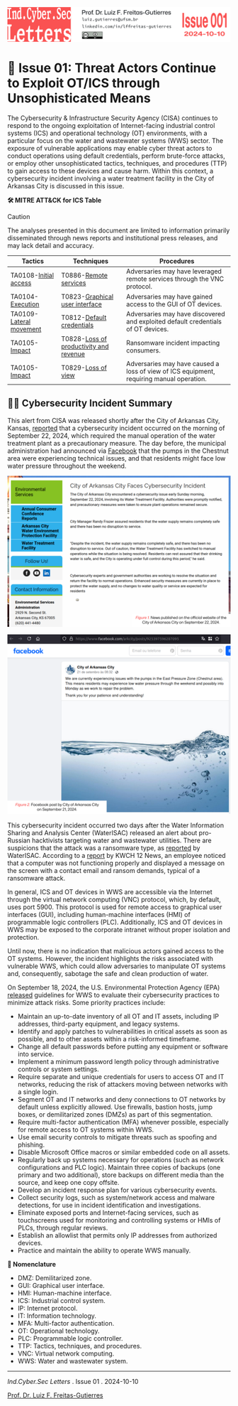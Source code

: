 ![](IndCyberSecLetters-Header.png "IndCyberSec. Letters")

# 📰 Issue 01: Threat Actors Continue to Exploit OT/ICS through Unsophisticated Means

The Cybersecurity & Infrastructure Security Agency (CISA) continues to respond to the ongoing exploitation of Internet-facing industrial control systems (ICS) and operational technology (OT) environments, with a particular focus on the water and wastewater systems (WWS) sector. The exposure of vulnerable applications may enable cyber threat actors to conduct operations using default credentials, perform brute-force attacks, or employ other unsophisticated tactics, techniques, and procedures (TTP) to gain access to these devices and cause harm. Within this context, a cybersecurity incident involving a water treatment facility in the City of Arkansas City is discussed in this issue.

**🛠️ MITRE ATT&CK for ICS Table**

> [!CAUTION]
> The analyses presented in this document are limited to information primarily disseminated through news reports and institutional press releases, and may lack detail and accuracy.

| Tactics                                                            | Techniques                                                                            | Procedures                                                                               |
| ------------------------------------------------------------------ | ------------------------------------------------------------------------------------- | ---------------------------------------------------------------------------------------- |
| TA0108-[Initial access](https://attack.mitre.org/tactics/TA0108)   | T0886-[Remote services](https://attack.mitre.org/techniques/T0886/)                   | Adversaries may have leveraged remote services through the VNC protocol.                 |
| TA0104-[Execution](https://attack.mitre.org/tactics/TA0104/)       | T0823-[Graphical user interface](https://attack.mitre.org/techniques/T0823/)          | Adversaries may have gained access to the GUI of OT devices.                             |  
| TA0109-[Lateral movement](https://attack.mitre.org/tactics/TA0109) | T0812-[Default credentials](https://attack.mitre.org/techniques/T0812/)               | Adversaries may have discovered and exploited default credentials of OT devices.         |
| TA0105-[Impact](https://attack.mitre.org/tactics/TA0105/)          | T0828-[Loss of productivity and revenue](https://attack.mitre.org/techniques/T0828)   | Ransomware incident impacting consumers.                                                 |
| TA0105-[Impact](https://attack.mitre.org/tactics/TA0105/)          | T0829-[Loss of view](https://attack.mitre.org/techniques/T0829)                       | Adversaries may have caused a loss of view of ICS equipment, requiring manual operation. |

## 🕵️‍♂️ Cybersecurity Incident Summary

This alert from CISA was released shortly after the City of Arkansas City, Kansas, [reported](https://www.arkcity.org/environmental-services/page/city-arkansas-city-faces-cybersecurity-incident) that a cybersecurity incident occurred on the morning of September 22, 2024, which required the manual operation of the water treatment plant as a precautionary measure. The day before, the municipal administration had announced via [Facebook](https://www.facebook.com/arkcity/posts/925397596287095) that the pumps in the Chestnut area were experiencing technical issues, and that residents might face low water pressure throughout the weekend.

![](Fig01.png "Figure 01")

![](Fig02.png "Figure 02")

This cybersecurity incident occurred two days after the Water Information Sharing and Analysis Center (WaterISAC) released an alert about pro-Russian hacktivists targeting water and wastewater utilities. There are suspicions that the attack was a ransomware type, as [reported](https://www.waterisac.org/portal/incident-awareness-%E2%80%93-ransomware-attackers-target-kansas-water-treatment-facility) by WaterISAC. According to a [report](https://www.kwch.com/video/2024/09/23/arkansas-city-water-plant-hit-by-cyberattack-over-weekend/) by KWCH 12 News, an employee noticed that a computer was not functioning properly and displayed a message on the screen with a contact email and ransom demands, typical of a ransomware attack.

In general, ICS and OT devices in WWS are accessible via the Internet through the virtual network computing (VNC) protocol, which, by default, uses port 5900. This protocol is used for remote access to graphical user interfaces (GUI), including human-machine interfaces (HMI) of programmable logic controllers (PLC). Additionally, ICS and OT devices in WWS may be exposed to the corporate intranet without proper isolation and protection.

Until now, there is no indication that malicious actors gained access to the OT systems. However, the incident highlights the risks associated with vulnerable WWS, which could allow adversaries to manipulate OT systems and, consequently, sabotage the safe and clean production of water.

On September 18, 2024, the U.S. Environmental Protection Agency (EPA) [released](https://www.cisa.gov/resources-tools/resources/epa-guidance-improving-cybersecurity-drinking-water-and-wastewater-systems) guidelines for WWS to evaluate their cybersecurity practices to minimize attack risks. Some priority practices include:

- Maintain an up-to-date inventory of all OT and IT assets, including IP addresses, third-party equipment, and legacy systems.
- Identify and apply patches to vulnerabilities in critical assets as soon as possible, and to other assets within a risk-informed timeframe.
- Change all default passwords before putting any equipment or software into service.
- Implement a minimum password length policy through administrative controls or system settings.
- Require separate and unique credentials for users to access OT and IT networks, reducing the risk of attackers moving between networks with a single login.
- Segment OT and IT networks and deny connections to OT networks by default unless explicitly allowed. Use firewalls, bastion hosts, jump boxes, or demilitarized zones (DMZs) as part of this segmentation.
- Require multi-factor authentication (MFA) whenever possible, especially for remote access to OT systems within WWS.
- Use email security controls to mitigate threats such as spoofing and phishing.
- Disable Microsoft Office macros or similar embedded code on all assets.
- Regularly back up systems necessary for operations (such as network configurations and PLC logic). Maintain three copies of backups (one primary and two additional), store backups on different media than the source, and keep one copy offsite.
- Develop an incident response plan for various cybersecurity events.
- Collect security logs, such as system/network access and malware detections, for use in incident identification and investigations.
- Eliminate exposed ports and Internet-facing services, such as touchscreens used for monitoring and controlling systems or HMIs of PLCs, through regular reviews.
- Establish an allowlist that permits only IP addresses from authorized devices.
- Practice and maintain the ability to operate WWS manually.

**🔖 Nomenclature**

- DMZ: Demilitarized zone.
- GUI: Graphical user interface.
- HMI: Human-machine interface.
- ICS: Industrial control system.
- IP: Internet protocol.
- IT: Information technology.
- MFA: Multi-factor authentication.
- OT: Operational technology.
- PLC: Programmable logic controller.
- TTP: Tactics, techniques, and procedures.
- VNC: Virtual network computing.
- WWS: Water and wastewater system.

---

*Ind.Cyber.Sec Letters* . Issue 01 . 2024-10-10

[Prof. Dr. Luiz F. Freitas-Gutierres](https://www.linkedin.com/in/lffreitas-gutierres/)